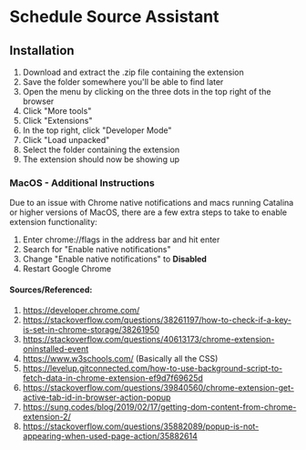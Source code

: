 # Schedule Source Assistant

## Installation
1. Download and extract the .zip file containing the extension
2. Save the folder somewhere you'll be able to find later
3. Open the menu by clicking on the three dots in the top right of the browser
4. Click "More tools"
5. Click "Extensions"
6. In the top right, click "Developer Mode"
7. Click "Load unpacked"
8. Select the folder containing the extension
9. The extension should now be showing up 

### MacOS - Additional Instructions
Due to an issue with Chrome native notifications and macs running Catalina or higher versions of MacOS, there are a few extra steps to take to enable extension functionality:
1. Enter chrome://flags in the address bar and hit enter
2. Search for "Enable native notifications"
3. Change "Enable native notifications" to <b>Disabled</b>
4. Restart Google Chrome


#### Sources/Referenced:
1. https://developer.chrome.com/
2. https://stackoverflow.com/questions/38261197/how-to-check-if-a-key-is-set-in-chrome-storage/38261950
3. https://stackoverflow.com/questions/40613173/chrome-extension-oninstalled-event
4. https://www.w3schools.com/ (Basically all the CSS)
5. https://levelup.gitconnected.com/how-to-use-background-script-to-fetch-data-in-chrome-extension-ef9d7f69625d
6. https://stackoverflow.com/questions/39840560/chrome-extension-get-active-tab-id-in-browser-action-popup
7. https://sung.codes/blog/2019/02/17/getting-dom-content-from-chrome-extension-2/
8. https://stackoverflow.com/questions/35882089/popup-is-not-appearing-when-used-page-action/35882614
